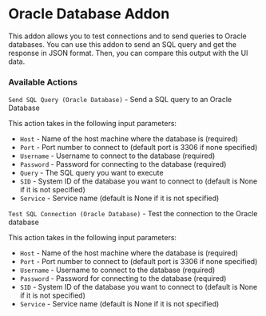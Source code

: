 # Oracle Database Addon

This addon allows you to test connections and to send queries to Oracle databases. You can use this addon to send an SQL query and get the response in JSON format. Then, you can compare this output with the UI data.

### Available Actions

`Send SQL Query (Oracle Database)` - Send a SQL query to an Oracle Database

This action takes in the following input parameters:

* `Host` - Name of the host machine where the database is \(required\)
* `Port` - Port number to connect to \(default port is 3306 if none specified\)
* `Username` - Username to connect to the database \(required\)
* `Password` - Password for connecting to the database \(required\)
* `Query` - The SQL query you want to execute
* `SID` - System ID of the database you want to connect to \(default is None if it is not specified\)
* `Service` - Service name \(default is None if it is not specified\)

`Test SQL Connection (Oracle Database)` - Test the connection to the Oracle database

This action takes in the following input parameters:

* `Host` - Name of the host machine where the database is \(required\)
* `Port` - Port number to connect to \(default port is 3306 if none specified\)
* `Username` - Username to connect to the database \(required\)
* `Password` - Password for connecting to the database \(required\)
* `SID` - System ID of the database you want to connect to \(default is None if it is not specified\)
* `Service` - Service name \(default is None if it is not specified\)

